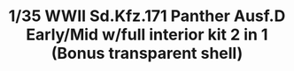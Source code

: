 ---
title: "1/35 WWII Sd.Kfz.171 Panther Ausf.D Early/Mid w/full interior kit 2 in 1 (Bonus transparent shell)
"
price: TBA
desc: ""
img_path: "/assets/img/TAKO2103.jpg"
brand: AMMO
available: false
special_offer: false
new: false
soon: false
cat: "Plasticne-Makete"
subcat: "PM-TAKOM"
subsubcat: ""
sifra: "TAKO2103"
---